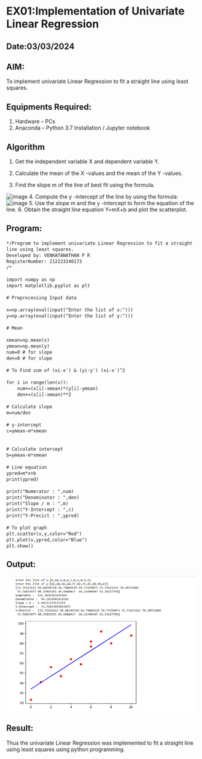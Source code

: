 # EX01:Implementation of Univariate Linear Regression
## Date:03/03/2024
## AIM:
To implement univariate Linear Regression to fit a straight line using least squares.

## Equipments Required:
1. Hardware – PCs
2. Anaconda – Python 3.7 Installation / Jupyter notebook

## Algorithm
1. Get the independent variable X and dependent variable Y.

2. Calculate the mean of the X -values and the mean of the Y -values.
3. Find the slope m of the line of best fit using the formula. 
<img width="231" alt="image" src="https://user-images.githubusercontent.com/93026020/192078527-b3b5ee3e-992f-46c4-865b-3b7ce4ac54ad.png">
4. Compute the y -intercept of the line by using the formula:
<img width="148" alt="image" src="https://user-images.githubusercontent.com/93026020/192078545-79d70b90-7e9d-4b85-9f8b-9d7548a4c5a4.png">
5. Use the slope m and the y -intercept to form the equation of the line.
6. Obtain the straight line equation Y=mX+b and plot the scatterplot.

## Program:
```
*/Program to implement univariate Linear Regression to fit a straight line using least squares.
Developed by: VENKATANATHAN P R
RegisterNumber: 212223240173
/*

import numpy as np
import matplotlib.pyplot as plt

# Preprocessing Input data

x=np.array(eval(input("Enter the list of x:")))
y=np.array(eval(input("Enter the list of y:")))

# Mean

xmean=np.mean(x)
ymean=np.mean(y)
num=0 # for slope
den=0 # for slope

# To Find sum of (xi-x') & (yi-y') (xi-x')^2

for i in range(len(x)):
    num+=(x[i]-xmean)*(y[i]-ymean)
    den+=(x[i]-xmean)**2
    
# Calculate slope
m=num/den

# y-intercept
c=ymean-m*xmean


# Calculate intercept
b=ymean-m*xmean

# Line equation
ypred=m*x+b
print(ypred)

print("Numerator : ",num)
print("Denominator : ",den)
print("Slope / m : ",m)
print("Y-Intercept : ",c)
print("Y-Precict : ",ypred)

# To plot graph
plt.scatter(x,y,color="Red")
plt.plot(x,ypred,color="Blue")
plt.show()

```

## Output:

![alt text](<Screenshot 2024-03-22 205436.png>)

## Result:
Thus the univariate Linear Regression was implemented to fit a straight line using least squares using python programming.
